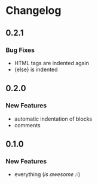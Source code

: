# Changelog

## 0.2.1
### Bug Fixes
- HTML tags are indented again
- {else} is indented

## 0.2.0
### New Features
- automatic indentation of blocks
- comments

## 0.1.0
### New Features
- everything (*is awesome* :notes:)
